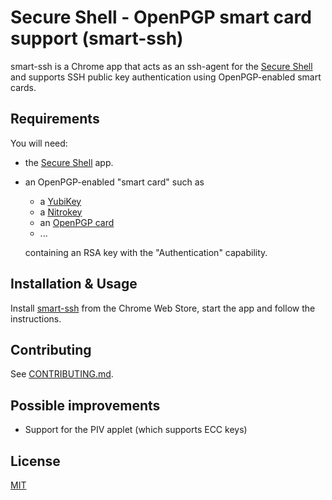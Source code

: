 Secure Shell - OpenPGP smart card support (smart-ssh)
=========

smart-ssh is a Chrome app that acts as an ssh-agent for the [Secure Shell](https://chrome.google.com/webstore/detail/secure-shell/pnhechapfaindjhompbnflcldabbghjo) and supports SSH public key authentication using OpenPGP-enabled smart cards.

## Requirements
  You will need:
  * the [Secure Shell](https://chrome.google.com/webstore/detail/secure-shell/pnhechapfaindjhompbnflcldabbghjo) app.
  * an OpenPGP-enabled "smart card" such as
    * a [YubiKey](https://www.yubico.com/products/yubikey-hardware/)
    * a [Nitrokey](https://www.nitrokey.com/)
    * an [OpenPGP card](https://www.g10code.com/p-card.html)
    * ...

    containing an RSA key with the "Authentication" capability.

## Installation & Usage
  Install [smart-ssh](https://chrome.google.com/webstore/detail/secure-shell-openpgp-smar/gdbjpffhcollcplpbjehfhpfcpdoicob) from the Chrome Web Store, start the app and follow the instructions.

## Contributing
See [CONTRIBUTING.md](https://github.com/FabianHenneke/smart-ssh/blob/master/CONTRIBUTING.md).

## Possible improvements
  * Support for the PIV applet (which supports ECC keys)

## License
[MIT](https://github.com/FabianHenneke/smart-ssh/blob/master/LICENSE)
